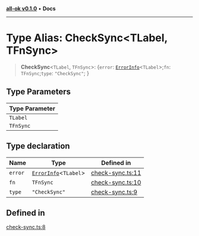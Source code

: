 [**all-ok v0.1.0**](../README.md) • **Docs**

***

# Type Alias: CheckSync\<TLabel, TFnSync\>

> **CheckSync**\<`TLabel`, `TFnSync`\>: \{`error`: [`ErrorInfo`](ErrorInfo.md)\<`TLabel`\>;`fn`: `TFnSync`;`type`: `"CheckSync"`; \}

## Type Parameters

| Type Parameter |
| ------ |
| `TLabel` |
| `TFnSync` |

## Type declaration

| Name | Type | Defined in |
| ------ | ------ | ------ |
| `error` | [`ErrorInfo`](ErrorInfo.md)\<`TLabel`\> | [check-sync.ts:11](https://github.com/oreshinya/all-ok/blob/7ad66c9c41377006d7fe2b9941a247cf80c6127d/src/check-sync.ts#L11) |
| `fn` | `TFnSync` | [check-sync.ts:10](https://github.com/oreshinya/all-ok/blob/7ad66c9c41377006d7fe2b9941a247cf80c6127d/src/check-sync.ts#L10) |
| `type` | `"CheckSync"` | [check-sync.ts:9](https://github.com/oreshinya/all-ok/blob/7ad66c9c41377006d7fe2b9941a247cf80c6127d/src/check-sync.ts#L9) |

## Defined in

[check-sync.ts:8](https://github.com/oreshinya/all-ok/blob/7ad66c9c41377006d7fe2b9941a247cf80c6127d/src/check-sync.ts#L8)
